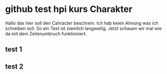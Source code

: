 # github test hpi kurs Charakter
Hallo das hier soll den Cahracter beschrein. Ich hab keien Ahnung was ich schreiben soll. So ein Text ist ziemlich langweilig. Jetzt schauen wir mal wie da mit dem Zeilenumbruch funktioniert.

## test 1
## test 2
